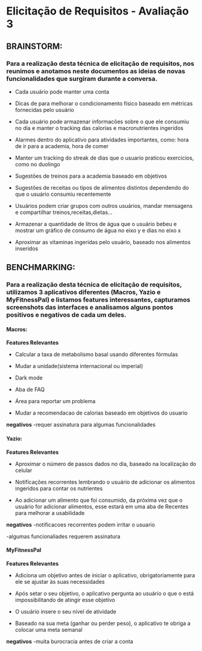 # Elicitação de Requisitos - Avaliação 3

## BRAINSTORM:

### Para a realização desta técnica de elicitação de requisitos, nos reunimos e anotamos neste documentos as ideias de novas funcionalidades que surgiram durante a conversa. 

- Cada usuário pode manter uma conta

- Dicas de para melhorar o condicionamento físico baseado em métricas fornecidas pelo usuário

- Cada usuário pode armazenar informacões sobre o que ele consumiu no dia e manter o tracking das calorias e macronutrientes ingeridos

- Alarmes dentro do aplicativo para atividades importantes, como: hora de ir para a academia, hora de comer

- Manter um tracking do streak de dias que o usuario praticou exercicios, como no duolingo

- Sugestões de treinos para a academia baseado em objetivos

- Sugestões de receitas ou tipos de alimentos distintos dependendo do que o usuário consumiu recentemente

- Usuários podem criar grupos com outros usuários, mandar mensagens e compartilhar treinos,receitas,dietas...

- Armazenar a quantidade de litros de água que o usuário bebeu e mostrar um gráfico de consumo de água no eixo y e dias no eixo x

- Aproximar as vitaminas ingeridas pelo usuário, baseado nos alimentos inseridos


## BENCHMARKING:

### Para a realização desta técnica de elicitação de requisitos, utilizamos 3 aplicativos diferentes (Macros, Yazio e MyFitnessPal) e listamos features interessantes, capturamos screenshots das interfaces e analisamos alguns pontos positivos e negativos de cada um deles.

#### Macros:

**Features Relevantes**

- Calcular a taxa de metabolismo basal usando diferentes fórmulas

- Mudar a unidade(sistema internacional ou imperial)

- Dark mode

- Aba de FAQ

- Área para reportar um problema

- Mudar a recomendacao de calorias baseado em objetivos do usuario

**negativos**
-requer assinatura para algumas funcionalidades

#### Yazio:

**Features Relevantes**

- Aproximar o número de passos dados no dia, baseado na localização do celular

- Notificações recorrentes lembrando o usuário de adicionar os alimentos ingeridos para contar os nutrientes

- Ao adicionar um alimento  que foi consumido, da próxima vez que o usuário for adicionar alimentos, esse estará em uma aba de Recentes para melhorar a usabilidade

**negativos**
-notificacoes recorrentes podem irritar o usuario

-algumas funcionaliades requerem assinatura

#### MyFitnessPal

**Features Relevantes**

- Adiciona um objetivo antes de iniciar o aplicativo, obrigatoriamente para ele se ajustar às suas necessidades

- Após setar o seu objetivo, o aplicativo pergunta ao usuário o que o está impossibilitando de atingir esse objetivo

- O usuário insere o seu nível de atividade

- Baseado na sua meta (ganhar ou perder peso), o aplicativo te obriga a colocar uma meta semanal

**negativos**
-muita burocracia antes de criar a conta
